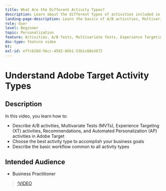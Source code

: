 ```yaml
---
title: What Are the Different Activity Types?
description: Learn about the different types of activities included in Adobe Target and how they can help achieve your goals. Watch this video to learn the basics of A/B activities, Multivariate Tests (MVTs), Experience Targeting (XT) activities, Recommendations, and Automated Personalization (AP) activities.
landing-page-description: Learn the basics of A/B activities, Multivariate Tests, Experience Targeting activities, Recommendations, and Automated Personalization activities.
role: User
level: Beginner
topic: Personalization
feature: Activities, A/B Tests, Multivariate Tests, Experience Targeting, Recommendations, Automated Personalization, Visual Experience Composer (VEC)
doc-type: feature video
kt:
exl-id: effcb28d-56cc-4592-86b1-53b1c68e3672
---
```

# Understand Adobe Target Activity Types

## Description

In this video, you learn how to:

* Describe A/B activities, Multivariate Tests (MVTs), Experience Targeting (XT) activities, Recommendations, and Automated Personalization (AP) activities in Adobe Target
* Choose the best activity type to accomplish your business goals
* Describe the basic workflow common to all activity types

## Intended Audience

* Business Practitioner

>[!VIDEO](https://video.tv.adobe.com/v/17386/?quality=12)
